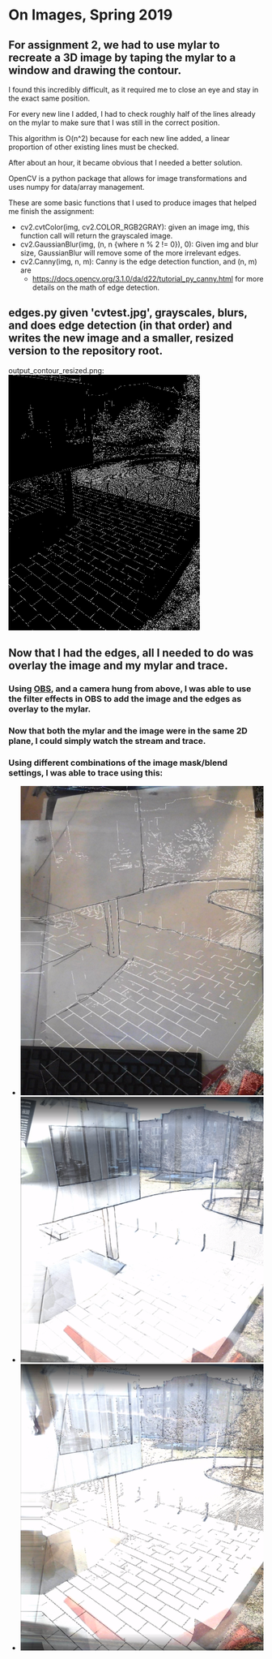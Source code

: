 # On Images, Spring 2019

## For assignment 2, we had to use mylar to recreate a 3D image by taping the mylar to a window and drawing the contour.

I found this incredibly difficult, as it required me to close an eye and stay in the exact same position.

For every new line I added, I had to check roughly half of the lines already on the mylar to make sure that I was still in the correct position.

This algorithm is O(n^2) because for each new line added, a linear proportion of other existing lines must be checked.

After about an hour, it became obvious that I needed a better solution.

OpenCV is a python package that allows for image transformations and uses numpy for data/array management.

These are some basic functions that I used to produce images that helped me finish the assignment: 
  * cv2.cvtColor(img, cv2.COLOR_RGB2GRAY): given an image img, this function call will return the grayscaled image.
  * cv2.GaussianBlur(img, (n, n {where n % 2 != 0}), 0): Given img and blur size, GaussianBlur will remove some of the more irrelevant edges.
  * cv2.Canny(img, n, m): Canny is the edge detection function, and (n, m) are 
    * https://docs.opencv.org/3.1.0/da/d22/tutorial_py_canny.html for more details on the math of edge detection.
    
## edges.py given 'cvtest.jpg', grayscales, blurs, and does edge detection (in that order) and writes the new image and a smaller, resized version to the repository root. 

output_contour_resized.png:
![edges.py output](https://github.com/anandijain/vision/blob/master/images/output_contour_resized.png)


## Now that I had the edges, all I needed to do was overlay the image and my mylar and trace. 
 ### Using [OBS](https://obsproject.com/), and a camera hung from above, I was able to use the filter effects in OBS to add the image and the edges as overlay to the mylar. 
 ### Now that both the mylar and the image were in the same 2D plane, I could simply watch the stream and trace.
 
 ### Using different combinations of the image mask/blend settings, I was able to trace using this:
  * ![Edges and mylar](https://github.com/anandijain/vision/blob/master/images/edges_mylar.png)
  * ![Photo and mylar](https://github.com/anandijain/vision/blob/master/images/photo_mylar.png)
  * ![Edges, photo, and mylar](https://github.com/anandijain/vision/blob/master/images/edges_photo_mylar.png)
